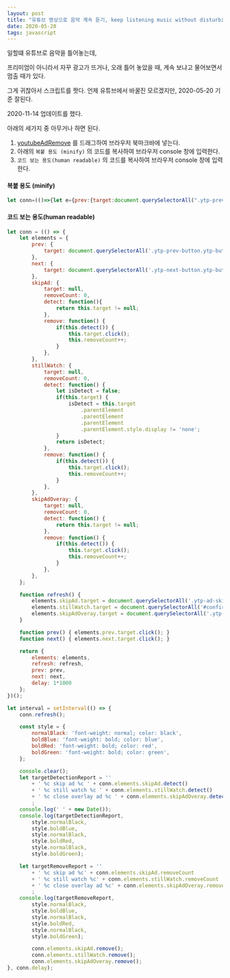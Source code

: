 ```yaml
---
layout: post
title: "유튜브 영상으로 음악 계속 듣기, keep listening music without disturbing"
date: 2020-05-20
tags: javascript
---
```


일할떄 유튜브로 음악을 틀어놓는데,

프리미엄이 아니라서 자꾸 광고가 뜨거나, 오래 틀어 놓았을 때, 계속 보냐고 물어보면서 멈출 때가 있다.

그게 귀찮아서 스크립트를 짯다. 언제 유튜브에서 바꿀진 모르겠지만, 2020-05-20 기준 잘된다.

2020-11-14 업데이트를 했다.

아래의 세가지 중 아무거나 하면 된다.
1. <a href='javascript:(function(){let conn=(()=>{let e={prev:{target:document.querySelectorAll(".ytp-prev-button.ytp-button")[0]},next:{target:document.querySelectorAll(".ytp-next-button.ytp-button")[0]},skipAd:{target:null,removeCount:0,detect:function(){return null!=this.target},remove:function(){this.detect()&&(this.target.click(),this.removeCount++)}},stillWatch:{target:null,removeCount:0,detect:function(){let e=!1;return this.target&&(e="none"!=this.target.parentElement.parentElement.parentElement.parentElement.style.display),e},remove:function(){this.detect()&&(this.target.click(),this.removeCount++)}},skipAdOveray:{target:null,removeCount:0,detect:function(){return null!=this.target},remove:function(){this.detect()&&(this.target.click(),this.removeCount++)}}};return{elements:e,refresh:function(){e.skipAd.target=document.querySelectorAll(".ytp-ad-skip-button.ytp-button")[0],e.stillWatch.target=document.querySelectorAll("#confirm-button")[0],e.skipAdOveray.target=document.querySelectorAll(".ytp-ad-overlay-close-container")[0]},prev:function(){e.prev.target.click()},next:function(){e.next.target.click()},delay:1e3}})(),interval=setInterval(()=>{conn.refresh();const e="font-weight: normal; color: black",t="font-weight: bold; color: blue",n="font-weight: bold; color: red",o="font-weight: bold; color: green";console.clear();let l=" %c skip ad %c "+conn.elements.skipAd.detect()+" %c still watch %c "+conn.elements.stillWatch.detect()+" %c close overlay ad %c "+conn.elements.skipAdOveray.detect();console.log(" "+new Date),console.log(l,e,t,e,n,e,o);let c=" %c skip ad %c"+conn.elements.skipAd.removeCount+" %c still watch %c"+conn.elements.stillWatch.removeCount+" %c close overlay ad %c"+conn.elements.skipAdOveray.removeCount;console.log(c,e,t,e,n,e,o),conn.elements.skipAd.remove(),conn.elements.stillWatch.remove(),conn.elements.skipAdOveray.remove()},conn.delay);})()'>youtubeAdRemove</a> 를 드래그하여 브라우저 북마크바에 넣는다.
2. 아래의 `복붙 용도 (minify)` 의 코드를 복사하여 브라우저 console 창에 입력한다.
3. `코드 보는 용도(human readable)` 의 코드를 복사하여 브라우저 console 창에 입력한다.

#### 복붙 용도 (minify)

``` javascript
let conn=(()=>{let e={prev:{target:document.querySelectorAll(".ytp-prev-button.ytp-button")[0]},next:{target:document.querySelectorAll(".ytp-next-button.ytp-button")[0]},skipAd:{target:null,removeCount:0,detect:function(){return null!=this.target},remove:function(){this.detect()&&(this.target.click(),this.removeCount++)}},stillWatch:{target:null,removeCount:0,detect:function(){let e=!1;return this.target&&(e="none"!=this.target.parentElement.parentElement.parentElement.parentElement.style.display),e},remove:function(){this.detect()&&(this.target.click(),this.removeCount++)}},skipAdOveray:{target:null,removeCount:0,detect:function(){return null!=this.target},remove:function(){this.detect()&&(this.target.click(),this.removeCount++)}}};return{elements:e,refresh:function(){e.skipAd.target=document.querySelectorAll(".ytp-ad-skip-button.ytp-button")[0],e.stillWatch.target=document.querySelectorAll("#confirm-button")[0],e.skipAdOveray.target=document.querySelectorAll(".ytp-ad-overlay-close-container")[0]},prev:function(){e.prev.target.click()},next:function(){e.next.target.click()},delay:1e3}})(),interval=setInterval(()=>{conn.refresh();const e="font-weight: normal; color: black",t="font-weight: bold; color: blue",n="font-weight: bold; color: red",o="font-weight: bold; color: green";console.clear();let l=" %c skip ad %c "+conn.elements.skipAd.detect()+" %c still watch %c "+conn.elements.stillWatch.detect()+" %c close overlay ad %c "+conn.elements.skipAdOveray.detect();console.log(" "+new Date),console.log(l,e,t,e,n,e,o);let c=" %c skip ad %c"+conn.elements.skipAd.removeCount+" %c still watch %c"+conn.elements.stillWatch.removeCount+" %c close overlay ad %c"+conn.elements.skipAdOveray.removeCount;console.log(c,e,t,e,n,e,o),conn.elements.skipAd.remove(),conn.elements.stillWatch.remove(),conn.elements.skipAdOveray.remove()},conn.delay);
```

#### 코드 보는 용도(human readable)

``` javascript
let conn = (() => {
	let elements = {
		prev: {
			target: document.querySelectorAll('.ytp-prev-button.ytp-button')[0],
		},
		next: {
			target: document.querySelectorAll('.ytp-next-button.ytp-button')[0],
		},
		skipAd: {
			target: null,
			removeCount: 0,
			detect: function(){
				return this.target != null;
			},
			remove: function() {
				if(this.detect()) {
					this.target.click();
					this.removeCount++;
				}
			},
		},
		stillWatch: {
			target: null,
			removeCount: 0,
			detect: function() {
				let isDetect = false;
				if(this.target) {
					isDetect = this.target
						.parentElement
						.parentElement
						.parentElement
						.parentElement.style.display != 'none';
				}
				return isDetect;
			},
			remove: function() {
				if(this.detect()) {
					this.target.click();
					this.removeCount++;
				}
			},
		},
		skipAdOveray: {
			target: null,
			removeCount: 0,
			detect: function() {
				return this.target != null;
			},
			remove: function() {
				if(this.detect()) {
					this.target.click();
					this.removeCount++;
				}
			},
		},
	};

	function refresh() {
		elements.skipAd.target = document.querySelectorAll('.ytp-ad-skip-button.ytp-button')[0];
		elements.stillWatch.target = document.querySelectorAll('#confirm-button')[0];
		elements.skipAdOveray.target = document.querySelectorAll('.ytp-ad-overlay-close-container')[0];
	}

	function prev() { elements.prev.target.click(); }
	function next() { elements.next.target.click(); }

	return {
		elements: elements,
		refresh: refresh,
		prev: prev,
		next: next,
		delay: 1*1000
	};
})();

let interval = setInterval(() => {
	conn.refresh();

	const style = {
		normalBlack: 'font-weight: normal; color: black',
		boldBlue: 'font-weight: bold; color: blue',
		boldRed: 'font-weight: bold; color: red',
		boldGreen: 'font-weight: bold; color: green',
	};

	console.clear();
	let targetDetectionReport = ''
		+ ' %c skip ad %c ' + conn.elements.skipAd.detect()
		+ ' %c still watch %c ' + conn.elements.stillWatch.detect()
		+ ' %c close overlay ad %c ' + conn.elements.skipAdOveray.detect()
		;
	console.log(' ' + new Date());
	console.log(targetDetectionReport,
		style.normalBlack,
		style.boldBlue,
		style.normalBlack,
		style.boldRed,
		style.normalBlack,
		style.boldGreen);

	let targetRemoveReport = ''
		+ ' %c skip ad %c' + conn.elements.skipAd.removeCount
		+ ' %c still watch %c' + conn.elements.stillWatch.removeCount
		+ ' %c close overlay ad %c' + conn.elements.skipAdOveray.removeCount
		;
	console.log(targetRemoveReport,
		style.normalBlack,
		style.boldBlue,
		style.normalBlack,
		style.boldRed,
		style.normalBlack,
		style.boldGreen);

		conn.elements.skipAd.remove();
		conn.elements.stillWatch.remove();
		conn.elements.skipAdOveray.remove();
}, conn.delay);
```
